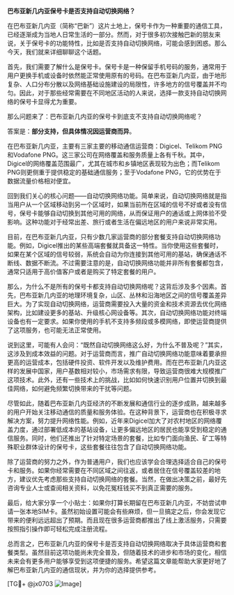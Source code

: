 **巴布亚新几内亚保号卡是否支持自动切换网络？**

在巴布亚新几内亚（简称“巴新”）这片土地上，保号卡作为一种重要的通信工具，已经逐渐成为当地人日常生活的一部分。然而，对于很多初次接触巴新的朋友来说，关于保号卡的功能特性，比如是否支持自动切换网络，可能会感到困惑。那么今天，我们就来详细聊聊这个话题。

首先，我们需要了解什么是保号卡。保号卡是一种保留手机号码的服务，通常用于用户更换手机或设备时依然能正常使用原有的号码。在巴布亚新几内亚，由于地形复杂、人口分布分散以及网络基础设施建设的局限性，许多地方的信号覆盖并不均匀。因此，对于那些经常需要在不同地区活动的人来说，选择一款支持自动切换网络的保号卡显得尤为重要。

那么问题来了：巴布亚新几内亚的保号卡到底支不支持自动切换网络呢？

答案是：**部分支持，但具体情况因运营商而异**。

在巴布亚新几内亚，主要有三家主要的移动通信运营商：Digicel、Telikom PNG和Vodafone PNG。这三家公司在网络覆盖和服务质量上各有千秋。其中，Digicel的网络覆盖范围最广，尤其在城市和乡镇地区表现较为出色；而Telikom PNG则更侧重于提供稳定的基础通信服务；至于Vodafone PNG，它的优势在于数据流量价格相对便宜。

回到我们关心的核心问题——自动切换网络功能。简单来说，自动切换网络就是指当用户从一个区域移动到另一个区域时，如果当前所在区域的信号不好或者没有信号，保号卡能够自动切换到其他可用的网络，从而保证用户的通话或上网体验不受影响。这种功能对于经常出差、旅行或者生活在偏远地区的用户来说非常实用。

目前，在巴布亚新几内亚，只有少数几家运营商的部分套餐支持自动切换网络功能。例如，Digicel推出的某些高端套餐就具备这一特性。当你使用这些套餐时，如果在某个区域的信号较弱，系统会自动为你连接到其他可用的基站，确保通话不断线、数据不断流。不过需要注意的是，自动切换网络功能并非所有套餐都包含，通常只适用于高价值客户或者是购买了特定套餐的用户。

那么，为什么不是所有的保号卡都支持自动切换网络呢？这背后涉及多个因素。首先，巴布亚新几内亚的地理环境复杂，山区、丛林和沿海地区之间的信号覆盖差异巨大。为了实现自动切换网络，运营商需要投入大量的资金和技术资源去优化网络架构，比如建设更多的基站、升级核心网设备等。其次，自动切换网络功能对终端设备也有一定要求。如果你使用的手机不支持多频段或多模网络，即使运营商提供了这项服务，也可能无法正常使用。

说到这里，可能有人会问：“既然自动切换网络这么好，为什么不普及呢？”其实，这涉及到成本效益的问题。对于运营商而言，推广自动切换网络功能意味着要承担更高的运营成本，包括硬件投资、软件开发以及维护费用。而在巴布亚新几内亚这样的发展中国家，用户基数相对较小，市场需求有限，导致运营商很难大规模推广这项技术。此外，还有一些技术上的挑战，比如如何快速识别用户位置并切换到最佳网络，如何避免频繁切换带来的干扰等问题。

尽管如此，随着巴布亚新几内亚经济的不断发展和通信行业的逐步成熟，越来越多的用户开始关注移动通信的质量和服务体验。在这种背景下，运营商也在积极寻求解决方案，努力提升网络性能。例如，近年来Digicel加大了对农村地区的网络覆盖力度，通过部署低成本的基站设备，让更多偏远地区的居民也能享受到稳定的通信服务。同时，他们还推出了针对特定场景的套餐，比如专门面向渔民、矿工等特殊职业群体设计的保号卡，这些套餐往往包含了自动切换网络功能。

除了运营商的努力之外，作为普通用户，我们也应该学会合理选择适合自己的保号卡和服务。如果你经常需要在不同区域之间往返，或者居住在信号覆盖较差的地方，建议优先考虑那些支持自动切换网络的套餐。当然，在做出决策之前，最好先咨询专业人士或查阅相关资料，以免花冤枉钱买不到真正需要的服务。

最后，给大家分享一个小贴士：如果你打算长期留在巴布亚新几内亚，不妨尝试申请一张本地SIM卡。虽然初始设置可能会有些麻烦，但一旦搞定之后，你会发现它带来的便利远远超出了预期。而且现在很多运营商都推出了线上激活服务，只需要按照指引操作即可轻松完成注册流程。

总而言之，巴布亚新几内亚的保号卡是否支持自动切换网络取决于具体运营商和套餐类型。虽然目前这项功能尚未完全普及，但随着技术的进步和市场的变化，相信未来会有更多用户能够享受到这项便捷的服务。希望这篇文章能帮助大家更好地了解巴布亚新几内亚的通信现状，并为你的选择提供参考。

[TG💪+ @jx0703 ![Image](https://github.com/user-attachments/assets/dbca1d08-cadb-493c-b0ec-ad6f7a83f270)]